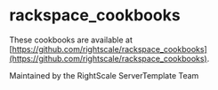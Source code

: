 # rackspace_cookbooks

These cookbooks are available at
[https://github.com/rightscale/rackspace_cookbooks](https://github.com/rightscale/rackspace_cookbooks).

Maintained by the RightScale ServerTemplate Team
